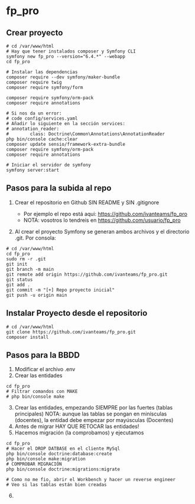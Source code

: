 # fp_pro

## Crear proyecto
```console
# cd /var/www/html
# Hay que tener instalados composer y Symfony CLI
symfony new fp_pro --version="6.4.*" --webapp
cd fp_pro

# Instalar las dependencias
composer require --dev symfony/maker-bundle
composer require twig
composer require symfony/form

composer require symfony/orm-pack
composer require annotations

# Si nos da un error:
# code config/services.yaml
# Añadir lo siguiente en la sección services:
# annotation_reader:
#        class: Doctrine\Common\Annotations\AnnotationReader
php bin/console cache:clear
composer update sensio/framework-extra-bundle
composer require symfony/orm-pack
composer require annotations

# Iniciar el servidor de symfony 
symfony server:start
```

## Pasos para la subida al repo

1. Crear el repositorio en Github SIN README y SIN .gitignore
   - Por ejemplo el repo está aqui: https://github.com/ivanteams/fp_pro
   - NOTA: vosotros lo tendreis en https://github.com/usuario/fp_pro
  
2. Al crear el proyecto Symfony se generan ambos archivos y el directorio .git. Por consola:
```console
# cd /var/www/html
cd fp_pro
sudo rm -r .git
git init 
git branch -m main
git remote add origin https://github.com/ivanteams/fp_pro.git
git status
git add .
git commit -m "[+] Repo proyecto inicial"
git push -u origin main
```

## Instalar Proyecto desde el repositorio
```console
# cd /var/www/html
git clone https://github.com/ivanteams/fp_pro.git
composer install
```

## Pasos para la BBDD

1. Modificar el archivo .env
2. Crear las entidades
```console
cd fp_pro
# Filtrar comandos con MAKE
# php bin/console make
```
3. Crear las entidades, empezando SIEMPRE por las fuertes (tablas principales)
   NOTA: aunque las tablas se pongan en minísculas (docentes), la entidad debe empezar por mayúsculas (Docentes)
4. Antes de migrar HAY QUE RETOCAR las entidades!
5. Hacemos migración (la comprobamos) y ejecutamos
```console
cd fp_pro
# Hacer el DROP DATBASE en el cliente MySql
php bin/console doctrine:database:create
php bin/console make:migration
# COMPROBAR MIGRACIÓN
php bin/console doctrine:migrations:migrate

# Como no me fio, abrir el Workbench y hacer un reverse engineer
# Veo si las tablas están bien creadas
```

6. 